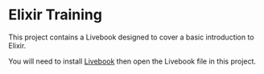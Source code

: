 # Elixir Training

This project contains a Livebook designed to cover a basic introduction to Elixir.

You will need to install [Livebook](https://github.com/livebook-dev/livebook) then open the Livebook file in this project.
